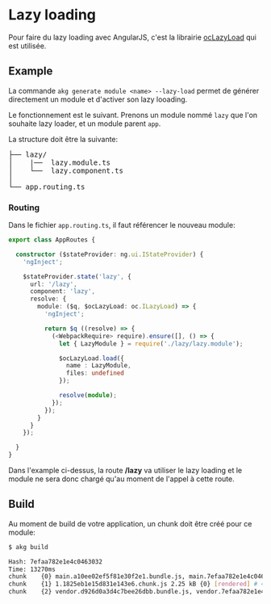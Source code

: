 # Lazy loading

Pour faire du lazy loading avec AngularJS, c'est la librairie [ocLazyLoad](https://oclazyload.readme.io/docs) qui est utilisée.

## Example

La commande `akg generate module <name> --lazy-load` permet de générer directement un module et d'activer son lazy looading.

Le fonctionnement est le suivant. Prenons un module nommé `lazy` que l'on souhaite lazy loader, et un module parent `app`.

La structure doit être la suivante: 

<pre>
├── lazy/
│    |──  lazy.module.ts
│    └──  lazy.component.ts
│
└── app.routing.ts
</pre>

### Routing

Dans le fichier `app.routing.ts`, il faut référencer le nouveau module:

```typescript
export class AppRoutes {

  constructor ($stateProvider: ng.ui.IStateProvider) {
    'ngInject';

    $stateProvider.state('lazy', {
      url: '/lazy',
      component: 'lazy',
      resolve: {
        module: ($q, $ocLazyLoad: oc.ILazyLoad) => {
          'ngInject';

          return $q ((resolve) => {
            (<WebpackRequire> require).ensure([], () => {
              let { LazyModule } = require('./lazy/lazy.module');

              $ocLazyLoad.load({
                name : LazyModule,
                files: undefined
              });

              resolve(module);
            });
          });
        }
      }
    });

  }
}
```

Dans l'example ci-dessus, la route **/lazy** va utiliser le lazy loading et le module ne sera donc chargé qu'au moment de l'appel à cette route.

## Build

Au moment de build de votre application, un chunk doit être créé pour ce module:

```bash
$ akg build

Hash: 7efaa782e1e4c0463032
Time: 13270ms
chunk    {0} main.a10ee02ef5f81e30f2e1.bundle.js, main.7efaa782e1e4c0463032.bundle.css (main) 6.29 kB {2} [rendered]
chunk    {1} 1.1825eb1e15d831e143e6.chunk.js 2.25 kB {0} [rendered] # <== Le chunk
chunk    {2} vendor.d926d0a3d4c7bee26dbb.bundle.js, vendor.7efaa782e1e4c0463032.bundle.css (vendor) 3.31 MB [rendered]
```
